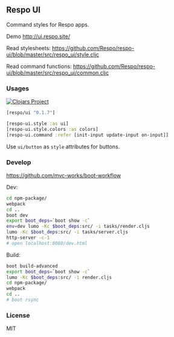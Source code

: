 
Respo UI
----

Command styles for Respo apps.

Demo http://ui.respo.site/

Read stylesheets: https://github.com/Respo/respo-ui/blob/master/src/respo_ui/style.cljc

Read command functions: https://github.com/Respo/respo-ui/blob/master/src/respo_ui/common.cljc

### Usages

[![Clojars Project](https://img.shields.io/clojars/v/respo/ui.svg)](https://clojars.org/respo/ui)

```clojure
[respo/ui "0.1.7"]
```

```clojure
[respo-ui.style :as ui]
[respo-ui.style.colors :as colors]
[respo-ui.command :refer [init-input update-input on-input]]
```

Use `ui/button` as `style` attributes for buttons.

### Develop

https://github.com/mvc-works/boot-workflow

Dev:

```bash
cd npm-package/
webpack
cd ..
boot dev
export boot_deps=`boot show -c`
env=dev lumo -Kc $boot_deps:src/ -i tasks/render.cljs
lumo -Kc $boot_deps:src/ -i tasks/server.cljs
http-server -c-1
# open localhost:8080/dev.html
```

Build:

```bash
boot build-advanced
export boot_deps=`boot show -c`
lumo -Kc $boot_deps:src/ -i render.cljs
cd npm-package/
webpack
cd ..
# boot rsync
```

### License

MIT
